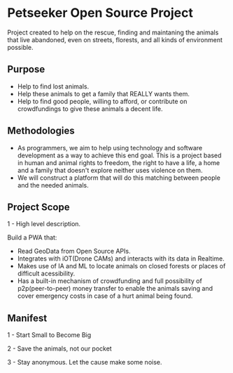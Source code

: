 # Petseeker Open Source Project

Project created to help on the rescue, finding and maintaning the animals that live abandoned, even on streets, florests, and all kinds of environment possible.

## Purpose

- Help to find lost animals.
- Help these animals to get a family that REALLY wants them.
- Help to find good people, willing to afford, or contribute on crowdfundings to give these animals a decent life.

## Methodologies

- As programmers, we aim to help using technology and software development as a way to achieve this end goal. This is a project based in human and animal rights to freedom, the right to have a life, a home and a family that doesn't explore neither uses violence on them.
- We will construct a platform that will do this matching between people and the needed animals.

## Project Scope

1 - High level description.

Build a PWA that:
- Read GeoData from Open Source APIs.
- Integrates with iOT(Drone CAMs) and interacts with its data in Realtime.
- Makes use of IA and ML to locate animals on closed forests or places of difficult acessibility.
- Has a built-in mechanism of crowdfunding and full possibility of p2p(peer-to-peer) money transfer to enable the animals saving and cover emergency costs in case of a hurt animal being found.

## Manifest

1 - Start Small to Become Big

2 - Save the animals, not our pocket

3 - Stay anonymous. Let the cause make some noise.